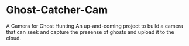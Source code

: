 # Ghost-Catcher-Cam
A Camera for Ghost Hunting
An up-and-coming project to build a camera that can seek and capture the presense of ghosts and upload it to the cloud.
